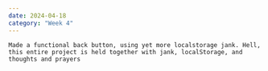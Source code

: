 ```yaml
---
date: 2024-04-18
category: "Week 4"
---
```


    Made a functional back button, using yet more localstorage jank. Hell, this entire project is held together with jank, localStorage, and thoughts and prayers